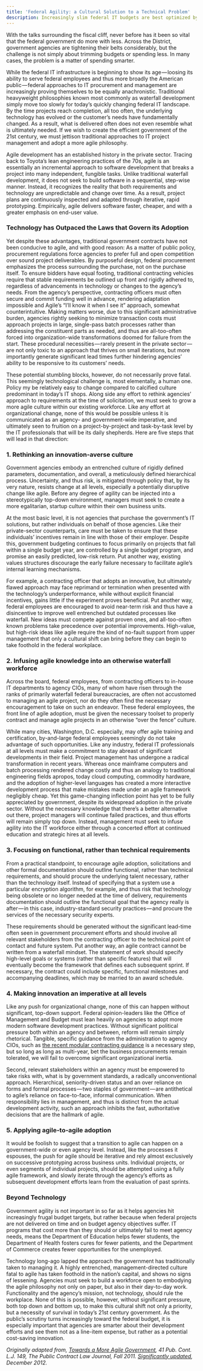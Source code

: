 ```yaml
---
title: 'Federal Agility: a Cultural Solution to a Technical Problem'
description: Increasingly slim federal IT budgets are best optimized by a concerted effort at realigning organization values around more agile approaches to software development
---
```


With the talks surrounding the fiscal cliff, never before has it been so vital that the federal government do more with less. Across the District, government agencies are tightening their belts considerably, but the challenge is not simply about trimming budgets or spending less. In many cases, the problem is a matter of spending smarter.

While the federal IT infrastructure is beginning to show its age — loosing its ability to serve federal employees and thus more broadly the American public — federal approaches to IT procurement and management are increasingly proving themselves to be equally anachronistic. Traditional heavyweight philosophies known most commonly as waterfall development simply move too slowly for today’s quickly changing federal IT landscape. By the time projects reach completion, all too often, the underlying technology has evolved or the customer’s needs have fundamentally changed. As a result, what is delivered often does not even resemble what is ultimately needed. If we wish to create the efficient government of the 21st century, we must jettison traditional approaches to IT project management and adopt a more agile philosophy.

Agile development has an established history in the private sector. Tracing back to Toyota’s lean engineering practices of the 70s, agile is an essentially an incremental approach to software development that breaks a project into many independent, fungible tasks. Unlike traditional waterfall development, it does not seek to build software in a sequential, step-wise manner. Instead, it recognizes the reality that both requirements and technology are unpredictable and change over time. As a result, project plans are continuously inspected and adapted through iterative, rapid prototyping. Empirically, agile delivers software faster, cheaper, and with a greater emphasis on end-user value. 

### Technology has Outpaced the Laws that Govern its Adoption

Yet despite these advantages, traditional government contracts have not been conducive to agile, and with good reason: As a matter of public policy, procurement regulations force agencies to prefer full and open competition over sound project deliverables. By purposeful design, federal procurement emphasizes the process surrounding the purchase, not on the purchase itself. To ensure bidders have equal footing, traditional contracting vehicles require that stable requirements be outlined up front and rigidly adhered to, regardless of advancements in technology or changes to the agency’s needs. From the agency’s perspective, contracting officers must often secure and commit funding well in advance, rendering adaptation impossible and Agile’s “I’ll know it when I see it” approach, somewhat counterintuitive. Making matters worse, due to this significant administrative burden, agencies rightly seeking to minimize transaction costs must approach projects in large, single-pass batch processes rather than addressing the constituent parts as needed, and thus are all-too-often forced into organization-wide transformations doomed for failure from the start. These procedural necessities — rarely present in the private sector — are not only toxic to an approach that thrives on small iterations, but more importantly generate significant lead times further hindering agencies’ ability to be responsive to its customers’ needs.

These potential stumbling blocks, however, do not necessarily prove fatal. This seemingly technological challenge is, most elementally, a human one. Policy my be relatively easy to change compared to calcified culture predominant in today’s IT shops. Along side any effort to rethink agencies’ approach to requirements at the time of solicitation, we must seek to grow a more agile culture within our existing workforce. Like any effort at organizational change, none of this would be possible unless it is communicated as an agency- and government-wide imperative, and ultimately seen to fruition on a project-by-project and task-by-task level by the IT professionals that will be its daily shepherds. Here are five steps that will lead in that direction: 

### 1. Rethinking an innovation-averse culture

Government agencies embody an entrenched culture of rigidly defined parameters, documentation, and overall, a meticulously defined hierarchical process. Uncertainty, and thus risk, is mitigated through policy that, by its very nature, resists change at all levels, especially a potentially disruptive change like agile. Before any degree of agility can be injected into a stereotypically top-down environment, managers must seek to create a more egalitarian, startup culture within their own business units.

At the most basic level, it is not agencies that purchase the government’s IT solutions, but rather individuals on behalf of those agencies. Like their private-sector counterparts, care must be taken to ensure that these individuals’ incentives remain in line with those of their employer. Despite this, government budgeting continues to focus primarily on projects that fall within a single budget year, are controlled by a single budget program, and promise an easily predicted, low-risk return. Put another way, existing values structures discourage the early failure necessary to facilitate agile’s internal learning mechanisms.

For example, a contracting officer that adopts an innovative, but ultimately flawed approach may face reprimand or termination when presented with the technology’s underperformance, while without explicit financial incentives, gains little if the experiment proves beneficial. Put another way, federal employees are encouraged to avoid near-term risk and thus have a disincentive to improve well entrenched but outdated processes like waterfall. New ideas must compete against proven ones, and all-too-often known problems take precedence over potential improvements. High-value, but high-risk ideas like agile require the kind of no-fault support from upper management that only a cultural shift can bring before they can begin to take foothold in the federal workplace.

### 2. Infusing agile knowledge into an otherwise waterfall workforce

Across the board, federal employees, from contracting officers to in-house IT departments to agency CIOs, many of whom have risen through the ranks of primarily waterfall federal bureaucracies, are often not accustomed to managing an agile project, nor do they often find the necessary encouragement to take on such an endeavor. These federal employees, the front line of agile adoption, must be given the necessary toolset to properly contract and manage agile projects in an otherwise “over the fence” culture.

While many cities, Washington, D.C. especially, may offer agile training and certification, by-and-large federal employees seemingly do not take advantage of such opportunities. Like any industry, federal IT professionals at all levels must make a commitment to stay abreast of significant developments in their field. Project management has undergone a radical transformation in recent years. Whereas once mainframe computers and batch processing rendered change costly and thus an analogy to traditional engineering fields apropos, today cloud computing, commodity hardware, and the adoption of higher-level languages has created a more interactive development process that make mistakes made under an agile framework negligibly cheap. Yet this game-changing inflection point has yet to be fully appreciated by government, despite its widespread adoption in the private sector. Without the necessary knowledge that there’s a better alternative out there, project managers will continue failed practices, and thus efforts will remain simply top down. Instead, management must seek to infuse agility into the IT workforce either through a concerted effort at continued education and strategic hires at all levels.

### 3. Focusing on functional, rather than technical requirements

From a practical standpoint, to encourage agile adoption, solicitations and other formal documentation should outline functional, rather than technical requirements, and should procure the underlying talent necessary, rather than the technology itself. Instead of specifying that a system use a particular encryption algorithm, for example, and thus risk that technology being obsolete or no longer needed at the time of delivery, requirements documentation should outline the functional goal that the agency really is after — in this case, industry-standard security practices — and procure the services of the necessary security experts. 

These requirements should be generated without the significant lead-time often seen in government procurement efforts and should involve all relevant stakeholders from the contracting officer to the technical point of contact and future system. Put another way, an agile contract cannot be written from a waterfall mindset. The statement of work should specify high-level goals or systems (rather than specific features) that will eventually become the framework that defines each subsequent sprint. If necessary, the contract could include specific, functional milestones and accompanying deadlines, which may be married to an award schedule.

### 4. Making innovation an imperative at all levels

Like any push for organizational change, none of this can happen without significant, top-down support. Federal opinion-leaders like the Office of Management and Budget must lean heavily on agencies to adopt more modern software development practices. Without significant political pressure both within an agency and between, reform will remain simply rhetorical. Tangible, specific guidance from the administration to agency CIOs, such as [the recent modular contracting guidance](http://www.whitehouse.gov/sites/default/files/omb/procurement/guidance/modular-approaches-for-information-technology.pdf) is a necessary step, but so long as long as multi-year, bet the business procurements remain tolerated, we will fail to overcome significant organizational inertia.

Second, relevant stakeholders within an agency must be empowered to take risks with, what is by government standards, a radically unconventional approach. Hierarchical, seniority-driven status and an over reliance on forms and formal processes — two staples of government — are antithetical to agile’s reliance on face-to-face, informal communication. When responsibility lies in management, and thus is distinct from the actual development activity, such an approach inhibits the fast, authoritative decisions that are the hallmark of agile.

### 5. Applying agile-to-agile adoption

It would be foolish to suggest that a transition to agile can happen on a government-wide or even agency level. Instead, like the processes it espouses, the push for agile should be iterative and rely almost exclusively on successive prototyping across business units. Individual projects, or even segments of individual projects, should be attempted using a fully agile framework, and slowly iterate through the agency’s efforts as subsequent development efforts learn from the evaluation of past sprints.

### Beyond Technology

Government agility is not important in so far as it helps agencies hit increasingly frugal budget targets, but rather because when federal projects are not delivered on time and on budget agency objectives suffer. IT programs that cost more than they should or ultimately fail to meet agency needs, means the Department of Education helps fewer students, the Department of Health fosters cures for fewer patients, and the Department of Commerce creates fewer opportunities for the unemployed.

Technology long-ago lapped the approach the government has traditionally taken to managing it. A highly entrenched, management-directed culture fatal to agile has taken foothold in the nation’s capital, and shows no signs of lessening. Agencies must seek to build a workforce open to embodying the agile philosophy not only on paper, but also in their day-to-day work. Functionality and the agency’s mission, not technology, should rule the workplace. None of this is possible, however, without significant pressure, both top down and bottom up, to make this cultural shift not only a priority, but a necessity of survival in today’s 21st century government. As the public’s scrutiny turns increasingly toward the federal budget, it is especially important that agencies are smarter about their development efforts and see them not as a line-item expense, but rather as a potential cost-saving innovation.

*Originally adapted from, [Towards a More Agile Government](//ben.balter.com/2011/11/29/towards-a-more-agile-government/), 41 Pub. Cont. L.J. 149, The Public Contract Law Journal, Fall 2011. [Significantly updated](https://github.com/benbalter/benbalter.github.com/commit/b6f7f7a623c5cca51b0c5fa8bc16aa758e0ee4ab), December 2012.*
